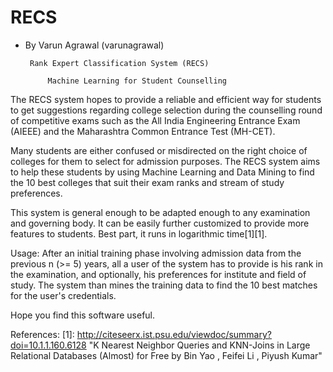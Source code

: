RECS
====

 - By Varun Agrawal (varunagrawal)

		Rank Expert Classification System (RECS)

			Machine Learning for Student Counselling

The RECS system hopes to provide a reliable and efficient way for students to get suggestions regarding college selection during the counselling round of competitive exams such as the All India Engineering Entrance Exam (AIEEE) and the Maharashtra Common Entrance Test (MH-CET).

Many students are either confused or misdirected on the right choice of colleges for them to select for admission purposes. The RECS system aims to help these students by using Machine Learning and Data Mining to find the 10 best colleges that suit their exam ranks and stream of study preferences.

This system is general enough to be adapted enough to any examination and governing body. It can be easily further customized to provide more features to students. Best part, it runs in logarithmic time[1][1].

Usage:
	After an initial training phase involving admission data from  the previous n (>= 5) years, all a user of the system has to provide is his rank in the examination, and optionally, his preferences for institute and field of study. The system than mines the training data to find the 10 best matches for the user's credentials.

Hope you find this software useful.

References:
[1]: http://citeseerx.ist.psu.edu/viewdoc/summary?doi=10.1.1.160.6128 "K Nearest Neighbor Queries and KNN-Joins in Large Relational Databases (Almost) for Free by Bin Yao , Feifei Li , Piyush Kumar"
